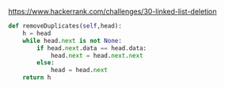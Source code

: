 https://www.hackerrank.com/challenges/30-linked-list-deletion

```python
def removeDuplicates(self,head):
    h = head
    while head.next is not None:
        if head.next.data == head.data:
            head.next = head.next.next
        else:
            head = head.next
    return h
```
